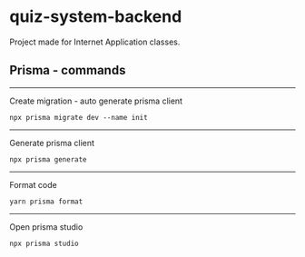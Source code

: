 # quiz-system-backend

Project made for Internet Application classes.

## Prisma - commands

---

Create migration - auto generate prisma client

    npx prisma migrate dev --name init

---

Generate prisma client

    npx prisma generate

---

Format code

    yarn prisma format

---

Open prisma studio

    npx prisma studio
